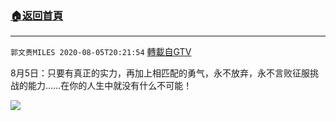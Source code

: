 ﻿###  [:house:返回首頁](https://github.com/ourhimalayas/txt)
---

`郭文贵MILES 2020-08-05T20:21:54` [轉載自GTV](https://gtv.org/web/#/UserInfo/5e596957357cc612d35a8044)

8月5日：只要有真正的实力，再加上相匹配的勇气，永不放弃，永不言败征服挑战的能力……在你的人生中就没有什么不可能！

[![](https://filegroup.gtv.org/cdn-cgi/image/width=600/https://filegroup.gtv.org/group3/default/20200805/20/21/0/fa182c33c97db8e245c69597ef2fb96b)](https://filegroup.gtv.org/group3/default/20200805/20/21/0/c7800e9414efb034a0da5e60cb05888a.MOV)